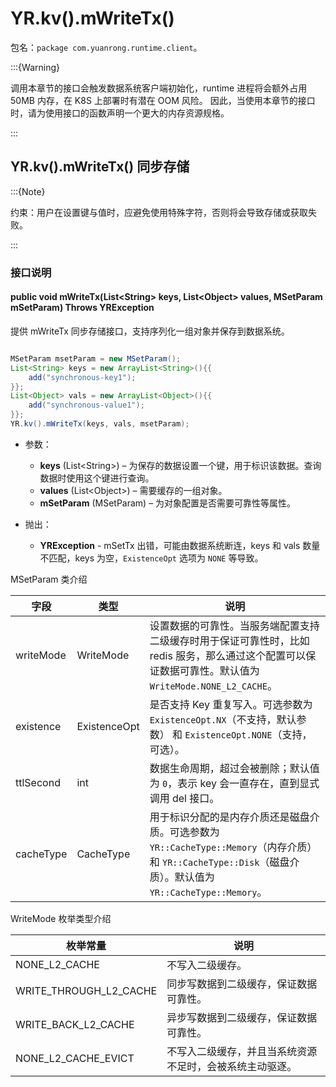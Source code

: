 # YR.kv().mWriteTx()

包名：`package com.yuanrong.runtime.client`。

:::{Warning}

调用本章节的接口会触发数据系统客户端初始化，runtime 进程将会额外占用 50MB 内存，在 K8S 上部署时有潜在 OOM 风险。
因此，当使用本章节的接口时，请为使用接口的函数声明一个更大的内存资源规格。

:::

## YR.kv().mWriteTx() 同步存储

:::{Note}

约束：用户在设置键与值时，应避免使用特殊字符，否则将会导致存储或获取失败。

:::

### 接口说明

#### public void mWriteTx(List\<String\> keys, List\<Object\> values, MSetParam mSetParam) Throws YRException

提供 mWriteTx 同步存储接口，支持序列化一组对象并保存到数据系统。

```java

MSetParam msetParam = new MSetParam();
List<String> keys = new ArrayList<String>(){{
    add("synchronous-key1");
}};
List<Object> vals = new ArrayList<Object>(){{
    add("synchronous-value1");
}};
YR.kv().mWriteTx(keys, vals, msetParam);
```

- 参数：

   - **keys** (List\<String>\) – 为保存的数据设置一个键，用于标识该数据。查询数据时使用这个键进行查询。
   - **values** (List\<Object>\) – 需要缓存的一组对象。
   - **mSetParam** (MSetParam) – 为对象配置是否需要可靠性等属性。

- 抛出：

   - **YRException** - mSetTx 出错，可能由数据系统断连，keys 和 vals 数量不匹配，keys 为空，`ExistenceOpt` 选项为 ``NONE`` 等导致。

MSetParam 类介绍

| 字段      | 类型         | 说明                                                         |
| --------- | ------------ | ------------------------------------------------------------ |
| writeMode | WriteMode    | 设置数据的可靠性。当服务端配置支持二级缓存时用于保证可靠性时，比如 redis 服务，那么通过这个配置可以保证数据可靠性。默认值为 ``WriteMode.NONE_L2_CACHE``。 |
| existence | ExistenceOpt | 是否支持 Key 重复写入。可选参数为 ``ExistenceOpt.NX``（不支持，默认参数） 和 ``ExistenceOpt.NONE``（支持，可选）。 |
| ttlSecond | int          | 数据生命周期，超过会被删除；默认值为 ``0``，表示 key 会一直存在，直到显式调用 del 接口。 |
| cacheType | CacheType    | 用于标识分配的是内存介质还是磁盘介质。可选参数为 ``YR::CacheType::Memory``（内存介质） 和 ``YR::CacheType::Disk``（磁盘介质）。默认值为 ``YR::CacheType::Memory``。 |

WriteMode 枚举类型介绍

| 枚举常量               | 说明                                                     |
| ---------------------- | -------------------------------------------------------- |
| NONE_L2_CACHE          | 不写入二级缓存。                                         |
| WRITE_THROUGH_L2_CACHE | 同步写数据到二级缓存，保证数据可靠性。                   |
| WRITE_BACK_L2_CACHE    | 异步写数据到二级缓存，保证数据可靠性。                   |
| NONE_L2_CACHE_EVICT    | 不写入二级缓存，并且当系统资源不足时，会被系统主动驱逐。 |
